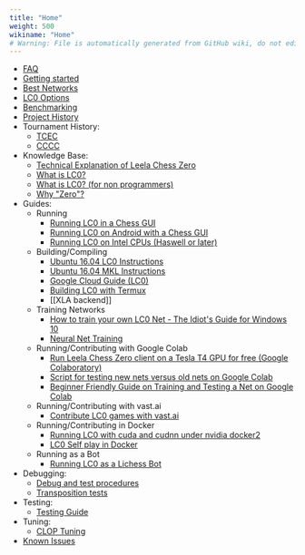 ```yaml
---
title: "Home"
weight: 500
wikiname: "Home"
# Warning: File is automatically generated from GitHub wiki, do not edit by hand.
---
```

* [FAQ](https://github.com/LeelaChessZero/lc0/wiki/FAQ)
* [Getting started](https://github.com/LeelaChessZero/lc0/wiki/Getting-Started)
* [Best Networks](https://github.com/LeelaChessZero/lc0/wiki/Best-Nets-for-Lc0)
* [LC0 Options](https://github.com/LeelaChessZero/lc0/wiki/Lc0-options)
* [Benchmarking](https://github.com/LeelaChessZero/lc0/wiki/Running-a-benchmark)
* [Project History](https://github.com/LeelaChessZero/lc0/wiki/Project-History)
* Tournament History:
  * [TCEC](https://github.com/LeelaChessZero/lc0/wiki/TCEC)
  * [CCCC](https://github.com/LeelaChessZero/lc0/wiki/CCCC)
* Knowledge Base:
  * [Technical Explanation of Leela Chess Zero](https://github.com/LeelaChessZero/lc0/wiki/Technical-Explanation-of-Leela-Chess-Zero)
  * [What is LC0?](https://github.com/LeelaChessZero/lc0/wiki/What-is-Lc0%3F)
  * [What is LC0? (for non programmers)](https://github.com/LeelaChessZero/lc0/wiki/What-is-Lc0%3F-(for-non-programmers))
  * [Why "Zero"?](https://github.com/LeelaChessZero/lc0/wiki/Why-Zero)
* Guides:
  * Running
    * [Running LC0 in a Chess GUI](https://github.com/LeelaChessZero/lc0/wiki/Running-Leela-Chess-Zero-in-a-Chess-GUI)
    * [Running LC0 on Android with a Chess GUI](https://github.com/LeelaChessZero/lc0/wiki/Running-lc0-on-Android-with-a-chess-GUI)
    * [Running LC0 on Intel CPUs (Haswell or later)](https://github.com/LeelaChessZero/lc0/wiki/Running-Leela-Chess-Zero-on-Intel-CPUs-(Haswell-or-later))
  * Building/Compiling
    * [Ubuntu 16.04 LC0 Instructions](https://github.com/LeelaChessZero/lc0/wiki/Ubuntu-16.04-LC0-Instructions)
    * [Ubuntu 16.04 MKL Instructions](https://github.com/LeelaChessZero/lc0/wiki/Ubuntu-16.04-MKL-Instructions)
    * [Google Cloud Guide (LC0)](https://github.com/LeelaChessZero/lc0/wiki/Google-Cloud-guide-(lc0))
    * [Building LC0 with Termux](https://github.com/LeelaChessZero/lc0/wiki/Building-lc0-with-Termux)
    * [[XLA backend]]
  * Training Networks
    * [How to train your own LC0 Net - The Idiot's Guide for Windows 10](https://docs.google.com/document/d/1pB2MtqVVgYC2BwJbIrVvP2xWe5KIFFVteEqZroMf20E/edit)
    * [Neural Net Training](https://github.com/LeelaChessZero/lc0/wiki/Neural-Net-Training) 
  * Running/Contributing with Google Colab
    * [Run Leela Chess Zero client on a Tesla T4 GPU for free (Google Colaboratory)](https://github.com/LeelaChessZero/lc0/wiki/Run-Leela-Chess-Zero-client-on-a-Tesla-T4-GPU-for-free-(Google-Colaboratory))
    * [Script for testing new nets versus old nets on Google Colab](https://github.com/LeelaChessZero/lc0/wiki/Script-for-testing-new-nets-versus-old-nets-on-Google-Colab)
    * [Beginner Friendly Guide on Training and Testing a Net on Google Colab](https://github.com/LeelaChessZero/lc0/wiki/Beginner-Friendly-Guide-on-Training-and-Testing-a-Net-on-Google-Colab)
  * Running/Contributing with vast.ai
    * [Contribute LC0 games with vast.ai](https://github.com/jhorthos/lczero-training/wiki/Contribute-Leela-games-with-vast.ai)
  * Running/Contributing in Docker
    * [Running LC0 with cuda and cudnn under nvidia docker2](https://github.com/LeelaChessZero/lc0/wiki/Running-lczero-with-cuda-and-cudnn-under-nvidia-docker2)
    * [LC0 Self play in Docker](https://github.com/LeelaChessZero/lc0/wiki/Leela-Self-play-in-Docker)
  * Running as a Bot
    * [Running LC0 as a Lichess Bot](https://github.com/LeelaChessZero/lc0/wiki/Running-Leela-Chess-Zero-as-a-Lichess-Bot)
* Debugging:
  * [Debug and test procedures](https://github.com/LeelaChessZero/lc0/wiki/Debug-and-test-procedures)
  * [Transposition tests](https://github.com/LeelaChessZero/lc0/wiki/Transposition-tests)
* Testing:
  * [Testing Guide](https://github.com/LeelaChessZero/lc0/wiki/Testing-guide)
* Tuning:
  * [CLOP Tuning](https://github.com/LeelaChessZero/lc0/wiki/CLOP-tuning)
* [Known Issues](https://github.com/LeelaChessZero/lc0/wiki/Known-Issues)